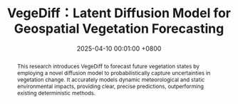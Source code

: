 ---
title:          VegeDiff：Latent Diffusion Model for Geospatial Vegetation Forecasting
date:           2025-04-10 00:01:00 +0800
selected:       true
pub:            "IEEE Transactions on Geoscience and Remote Sensing (TGRS) (SCI Q1 TOP, IF=8.3)"
pub_last:       ' <span class="badge badge-pill badge-custom badge-dark">Journal</span>'
pub_date:       "2025"

abstract: >-
  This research introduces VegeDiff to forecast future vegetation states by employing a novel diffusion model to probabilistically capture uncertainties in vegetation change. It accurately models dynamic meteorological and static environmental impacts, providing clear, precise predictions, outperforming existing deterministic methods.
  
cover:          assets/images/covers/vegediff.jpg
authors:
  - Sijie Zhao
  - Hao Chen†
  - Xueliang Zhang†
  - Pengfeng Xiao
  - Lei Bai
  - Wanli Ouyang
links:
  Paper: https://arxiv.org/pdf/2407.12592
  Code: https://github.com/walking-shadow/Official_VegeDiff
  Cite: assets/bibtex/zhao2024vegediff.bib
---